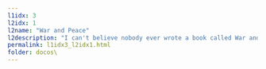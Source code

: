 ```yaml
---
l1idx: 3
l2idx: 1
l2name: "War and Peace"
l2description: "I can't believe nobody ever wrote a book called War and Peace."
permalink: l1idx3_l2idx1.html
folder: docos\
---
```

